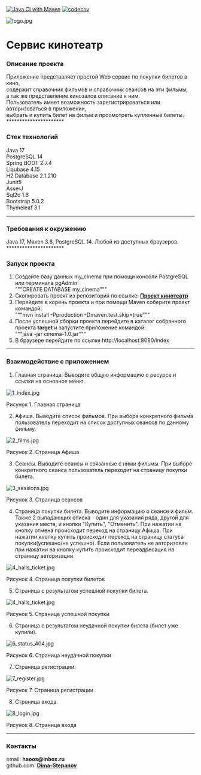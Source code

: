[![Java CI with Maven](https://github.com/Dima-Stepanov/my_cinema/actions/workflows/maven.yml/badge.svg)](https://github.com/Dima-Stepanov/my_cinema/actions/workflows/maven.yml)
[![codecov](https://codecov.io/gh/Dima-Stepanov/my_cinema/branch/master/graph/badge.svg?token=yommck4YRp)](https://codecov.io/gh/Dima-Stepanov/my_cinema)

<img alt="logo.jpg" src="img/logo.jpg" title="Cinema Monitor"/>

<h1>Сервис кинотеатр</h1>

<h3>Описание проекта</h3>
Приложение представляет простой Web сервис по покупки билетов в кино, <br>
содержит справочник фильмов и справочник сеансов на эти фильмы, <br>
а так же представление кинозалов описание к ним. <br>
Пользователь имеет возможность зарегистрироваться или авторизоваться в приложении, <br>
выбрать и купить билет на фильм и просмотреть купленные билеты. <br>
**********************
<h3>Стек технологий</h3>
Java 17 <br>
PostgreSQL 14 <br>
Spring BOOT 2.7.4 <br>
Liqubase 4.15 <br>
H2 Database 2.1.210 <br>
Junit5 <br>
AsserJ <br>
Sql2o 1.6 <br>
Bootstrap 5.0.2 <br>
Thymeleaf 3.1 <br>

**********************
<h3>Требования к окружению</h3>
Java 17, Maven 3.8, PostgreSQL 14. Любой из доступных браузеров.
**********************
<h3>Запуск проекта</h3>

1. Создайте базу данных my_cinema при помощи консоли PostgreSQL или терминала pgAdmin:<br>
   """CREATE DATABASE my_cinema"""
2. Скопировать проект из репозитория по ссылке:
   <a href=https://github.com/Dima-Stepanov/my_cinema.git><b>Проект кинотеатр</b></a>
3. Перейдите в корень проекта и при помощи Maven соберите проект командой:<br>
   """mvn install -Pproduction -Dmaven.test.skip=true"""
4. После успешной сборки проекта перейдите в каталог собранного проекта <b>target</b> и запустите приложение
   командой:<br>
   """java -jar cinema-1.0.jar"""
5. В браузере перейдите по ссылке http://localhost:8080/index

**********************

<h3>Взаимодействие с приложением</h3>

1. Главная страница. Выводите общую информацию о ресурсе и ссылки на основное меню. <br>

![1_index.jpg](img%2F1_index.jpg) <br>

Рисунок 1. Главная страница <br>

2. Афиша. Выводите список фильмов. При выборе конкретного фильма пользователь переходит на список доступных сеансов по
   данному фильму. <br>

![2_films.jpg](img%2F2_films.jpg) <br>

Рисунок 2. Страница Афиша <br>

3. Сеансы. Выводите сеансы и связанные с ними фильмы. При выборе конкретного сеанса пользователь переходит на страницу
   покупки билета. <br>

![3_sessions.jpg](img%2F3_sessions.jpg)  <br>

Рисунок 3. Страница сеансов <br>

4. Страница покупки билета. Выводите информацию о сеансе и фильм. Также 2 выпадающих списка - один для указания ряда,
   другой для указания места, и кнопки "Купить", "Отменить".
   При нажатии на кнопку отмена происходит переход на страницу Афиша. 
   При нажатии кнопку купить происходит переход на
   страницу статуса покупки(успешно/не успешно). 
   Если пользователь не авторизован при нажатии на кнопку купить происходит переадресация на страницу авторизации.<br>

![4_halls_ticket.jpg](img%2F4_halls_ticket.jpg) <br>

Рисунок 4. Страница покупки билетов <br>

5. Страница с результатом успешной покупки билета. <br>

![4_halls_ticket.jpg](img%2F4_halls_ticket.jpg) <br>

Рисунок 5. Страница успешной покупки <br>

6. Страница с результатом неудачной покупки билета (билет уже купили). <br>

![6_status_404.jpg](img%2F6_status_404.jpg) <br>

Рисунок 6. Страница неудачной покупки <br>

7. Страница регистрации. <br>

![7_register.jpg](img%2F7_register.jpg) <br>

Рисунок 7. Страница регистрации <br>

8. Страница входа. <br>

![8_login.jpg](img%2F8_login.jpg) <br>

Рисунок 8. Страница входа <br>

**********************
<h3>Контакты</h3>
email: <b>haoos@inbox.ru</b> <br>
github.com: <a href=https://github.com/Dima-Stepanov><b>Dima-Stepanov<b></a>

